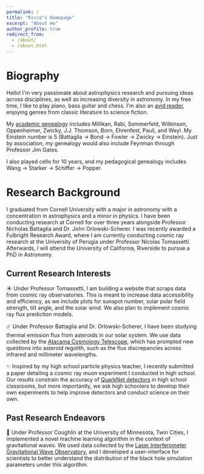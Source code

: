 ```yaml
---
permalink: /
title: "Ricco's Homepage"
excerpt: "About me"
author_profile: true
redirect_from: 
  - /about/
  - /about.html
---
```


# Biography
Hello! I'm very passionate about astrophysics research and pursuing ideas across disciplines, as well as increasing diversity in astronomy. In my free time, I like to play piano, bass guitar and chess. I'm also an [avid reader](https://www.goodreads.com/review/list/22822356-ricco?ref=nav_mybooks&shelf=currently-reading), enjoying genres from classic literature to science fiction. 

My [academic genealogy](https://academictree.org/physics/faq.php#whatis) includes Millikan, Rabi, Sommerfeld, Wilkinson, Oppenheimer, Zwicky, J.J. Thomson, Born, Ehrenfest, Pauli, and Weyl. My Einstein number is 5 (Battaglia &rarr; Bond &rarr; Fowler &rarr; Zwicky &rarr; Einstein). Just by association, my genealogy would also include Feynman through Professor Jim Gates.

I also played cello for 10 years, and my pedagogical genealogy includes Wang &rarr; Starker &rarr; Schiffer &rarr; Popper.

# Research Background
I graduated from Cornell University with a major in astronomy with a concentration in astrophysics and a minor in physics. I have been conducting research at Cornell for over three years alongside Professor Nicholas Battaglia and Dr. John Orlowski-Scherer. I was recently awarded a Fulbright Research Award, where I am currently conducting cosmic ray research at the University of Perugia under Professor Nicolas Tomassetti. Afterwards, I will attend the University of California, Riverside to pursue a PhD in Astronomy.

## Current Research Interests
☀️ Under Professor Tomassetti, I am building a website that scraps data from cosmic ray observatories. This is meant to increase data accessibility and efficiency, as we include plots for sunspot number, solar polar field strength, tilt angle, and the solar wind. We also plan to implement cosmic ray flux prediction models.

☄️ Under Professor Battaglia and Dr. Orlowski-Scherer, I have been studying thermal emission flux from asteroids in our solar system. We use data collected by the [Atacama Cosmology Telescope](https://act.princeton.edu/), which has prompted new questions into asteroid regolith, such as the flux discrepancies across infrared and millimeter wavelengths.

✨ Inspired by my high school particle physics teacher, I recently submitted a paper detailing a cosmic ray muon experiment I conducted in high school. Our results constrain the accuracy of [QuarkNet detectors](https://quarknet.fnal.gov/toolkits/ati/fnaldet.html) in high school classrooms, but more importantly, we ask high schoolers to develop their own experiments to help improve detectors and conduct science on their own.

## Past Research Endeavors
🌊 Under Professor Coughlin at the University of Minnesota, Twin Cities, I implemented a novel machine learning algorithm in the context of gravitational waves. We used data collected by the [Laser Interferometer Gravitational Wave Observatory](https://www.ligo.org/), and I developed a user-interface for scientists to better understand the distribution of the black hole simulation parameters under this algorithm.
